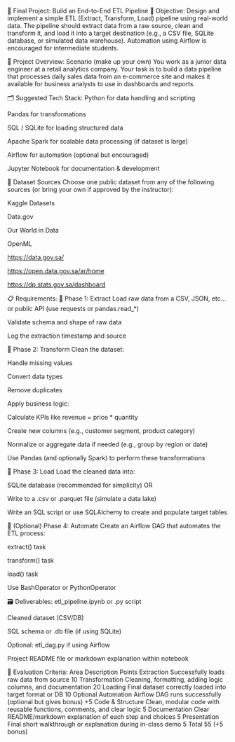 🏁 Final Project: Build an End-to-End ETL Pipeline
🎯 Objective:
Design and implement a simple ETL (Extract, Transform, Load) pipeline using real-world data. The pipeline should extract data from a raw source, clean and transform it, and load it into a target destination (e.g., a CSV file, SQLite database, or simulated data warehouse). Automation using Airflow is encouraged for intermediate students.

🧩 Project Overview:
Scenario (make up your own)
You work as a junior data engineer at a retail analytics company. Your task is to build a data pipeline that processes daily sales data from an e-commerce site and makes it available for business analysts to use in dashboards and reports.

🗂️ Suggested Tech Stack:
Python for data handling and scripting

Pandas for transformations

SQL / SQLite for loading structured data

Apache Spark for scalable data processing (if dataset is large)

Airflow for automation (optional but encouraged)

Jupyter Notebook for documentation & development

🧪 Dataset Sources
Choose one public dataset from any of the following sources (or bring your own if approved by the instructor):

Kaggle Datasets

Data.gov

Our World in Data

OpenML

https://data.gov.sa/

https://open.data.gov.sa/ar/home

https://dp.stats.gov.sa/dashboard


📋 Requirements:
🔹 Phase 1: Extract
Load raw data from a CSV, JSON, etc... or public API (use requests or pandas.read_*)

Validate schema and shape of raw data

Log the extraction timestamp and source

🔹 Phase 2: Transform
Clean the dataset:

Handle missing values

Convert data types

Remove duplicates

Apply business logic:

Calculate KPIs like revenue = price * quantity

Create new columns (e.g., customer segment, product category)

Normalize or aggregate data if needed (e.g., group by region or date)

Use Pandas (and optionally Spark) to perform these transformations

🔹 Phase 3: Load
Load the cleaned data into:

SQLite database (recommended for simplicity) OR

Write to a .csv or .parquet file (simulate a data lake)

Write an SQL script or use SQLAlchemy to create and populate target tables

🔹 (Optional) Phase 4: Automate
Create an Airflow DAG that automates the ETL process:

extract() task

transform() task

load() task

Use BashOperator or PythonOperator

🗃️ Deliverables:
etl_pipeline.ipynb or .py script

Cleaned dataset (CSV/DB)

SQL schema or .db file (if using SQLite)

Optional: etl_dag.py if using Airflow

Project README file or markdown explanation within notebook

🧠 Evaluation Criteria:
Area	Description	Points
Extraction	Successfully loads raw data from source	10
Transformation	Cleaning, formatting, adding logic columns, and documentation	20
Loading	Final dataset correctly loaded into target format or DB	10
Optional Automation	Airflow DAG runs successfully (optional but gives bonus)	+5
Code & Structure	Clean, modular code with reusable functions, comments, and clear logic	5
Documentation	Clear README/markdown explanation of each step and choices	5
Presentation	Final short walkthrough or explanation during in-class demo	5
Total		55 (+5 bonus)
